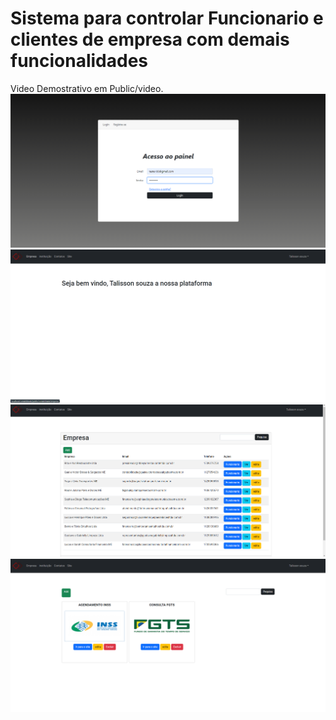 <h1>Sistema para controlar Funcionario e clientes de empresa com demais funcionalidades</h1>
 Video Demostrativo em Public/video.

<img src="./public/img/loginc.png"/>
<img src="./public/img/home.png"/>
<img src="./public/img/em.png"/>
<img src="./public/img/site.png"/>